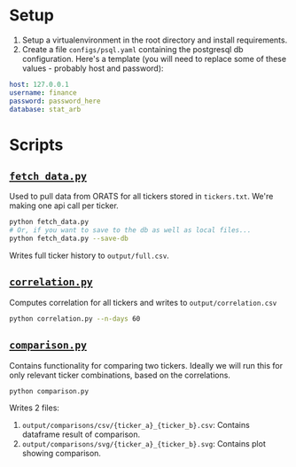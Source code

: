 # Setup
1. Setup a virtualenvironment in the root directory and install requirements.
2. Create a file `configs/psql.yaml` containing the postgresql db configuration. Here's a template (you will need to replace some of these values - probably host and password):
```yaml
host: 127.0.0.1
username: finance
password: password_here
database: stat_arb
```

# Scripts
## [`fetch_data.py`](./fetch_data.py)
Used to pull data from ORATS for all tickers stored in `tickers.txt`. We're making one api call per ticker.
```bash
python fetch_data.py
# Or, if you want to save to the db as well as local files...
python fetch_data.py --save-db
```
Writes full ticker history to `output/full.csv`.

## [`correlation.py`](./correlation.py)
Computes correlation for all tickers and writes to `output/correlation.csv`
```bash
python correlation.py --n-days 60
```

## [`comparison.py`](./comparison.py)
Contains functionality for comparing two tickers.
Ideally we will run this for only relevant ticker combinations, based on the correlations.
```bash
python comparison.py
```
Writes 2 files:
1. `output/comparisons/csv/{ticker_a}_{ticker_b}.csv`: Contains dataframe result of comparison.
2. `output/comparisons/svg/{ticker_a}_{ticker_b}.svg`: Contains plot showing comparison.